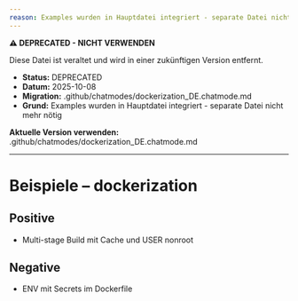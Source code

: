 ```yaml
---
reason: Examples wurden in Hauptdatei integriert - separate Datei nicht mehr nötig
---
```


**⚠️ DEPRECATED - NICHT VERWENDEN**

Diese Datei ist veraltet und wird in einer zukünftigen Version entfernt.

- **Status:** DEPRECATED
- **Datum:** 2025-10-08
- **Migration:** .github/chatmodes/dockerization_DE.chatmode.md
- **Grund:** Examples wurden in Hauptdatei integriert - separate Datei nicht mehr nötig

**Aktuelle Version verwenden:** .github/chatmodes/dockerization_DE.chatmode.md

---

# Beispiele – dockerization

## Positive
- Multi-stage Build mit Cache und USER nonroot

## Negative
- ENV mit Secrets im Dockerfile

